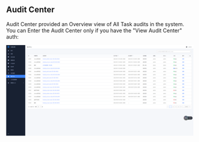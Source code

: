 ## Audit Center 

Audit Center provided an Overview view of All Task audits in the system. You can Enter the Audit Center only if you have the "View Audit Center" auth: 

![审计中心](../assets/image-20220913195840300.png)
